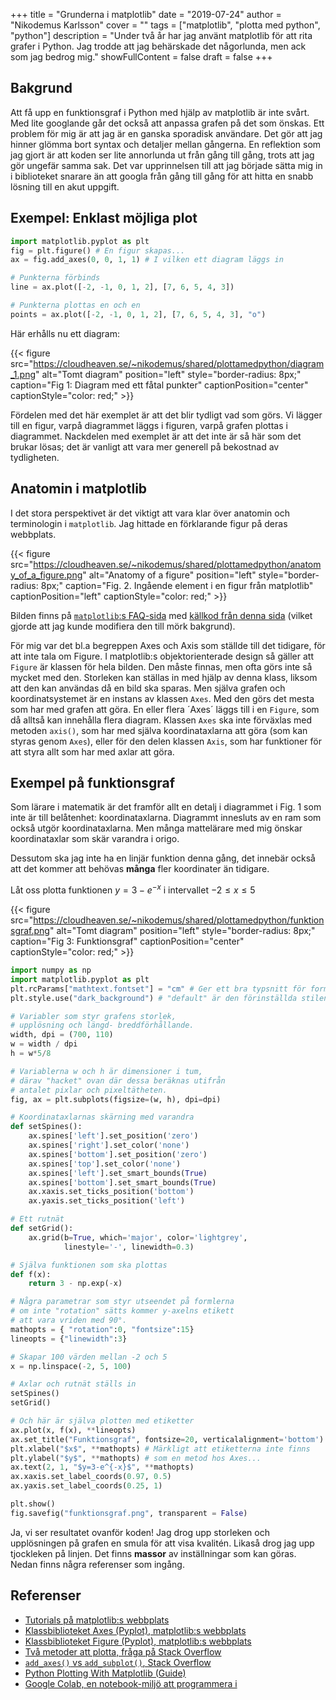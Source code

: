 +++
title = "Grunderna i matplotlib"
date = "2019-07-24"
author = "Nikodemus Karlsson"
cover = ""
tags = ["matplotlib", "plotta med python", "python"]
description = "Under två år har jag använt matplotlib för att rita grafer i Python. Jag trodde att jag behärskade det någorlunda, men ack som jag bedrog mig."
showFullContent = false
draft = false
+++
## Bakgrund
Att få upp en funktionsgraf i Python med hjälp av matplotlib är inte svårt.
Med lite googlande går det också att anpassa grafen på det som önskas. Ett
problem för mig är att jag är en ganska sporadisk användare. Det gör att jag
hinner glömma bort syntax och detaljer mellan gångerna. En reflektion som jag
gjort är att koden ser lite annorlunda ut från gång till gång, trots att jag gör
ungefär samma sak. Det var upprinnelsen till att jag började sätta mig in i
biblioteket snarare än att googla från gång till gång för att hitta en snabb
lösning till en akut uppgift.

## Exempel: Enklast möjliga plot
```python
import matplotlib.pyplot as plt
fig = plt.figure() # En figur skapas...
ax = fig.add_axes(0, 0, 1, 1) # I vilken ett diagram läggs in

# Punkterna förbinds
line = ax.plot([-2, -1, 0, 1, 2], [7, 6, 5, 4, 3])

# Punkterna plottas en och en
points = ax.plot([-2, -1, 0, 1, 2], [7, 6, 5, 4, 3], "o")
```

Här erhålls nu ett diagram:

{{< figure src="https://cloudheaven.se/~nikodemus/shared/plottamedpython/diagram_1.png" alt="Tomt diagram" position="left" style="border-radius: 8px;" caption="Fig 1: Diagram med ett fåtal punkter" captionPosition="center" captionStyle="color: red;" >}}

Fördelen med det här exemplet är att det blir tydligt vad som görs. Vi lägger
till en figur, varpå diagrammet läggs i figuren, varpå grafen plottas i
diagrammet. Nackdelen med exemplet är att det inte är så här som det brukar
lösas; det är vanligt att vara mer generell på bekostnad av tydligheten.

## Anatomin i matplotlib
I det stora perspektivet är det viktigt att vara klar över anatomin och
terminologin i `matplotlib`. Jag hittade en förklarande figur på deras
webbplats.

{{< figure src="https://cloudheaven.se/~nikodemus/shared/plottamedpython/anatomy_of_a_figure.png" alt="Anatomy of a figure" position="left" style="border-radius: 8px;" caption="Fig. 2. Ingående element i en figur från matplotlib" captionPosition="left" captionStyle="color: red;" >}}

Bilden finns på [`matplotlib`:s FAQ-sida](https://matplotlib.org/faq/usage_faq.html) med [källkod från denna sida](https://matplotlib.org/3.1.0/gallery/showcase/anatomy.html) (vilket gjorde att jag kunde modifiera
den till mörk bakgrund).

För mig var det bl.a begreppen Axes och Axis som ställde till det tidigare, för
att inte tala om Figure. I matplotlib:s objektorienterade design så gäller
att `Figure` är klassen för hela bilden. Den måste finnas, men ofta görs inte
så mycket med den. Storleken kan ställas in med hjälp av denna klass, liksom
att den kan användas då en bild ska sparas. Men själva grafen och
koordinatsystemet är en instans av klassen `Axes`. Med den görs det mesta
som har med grafen att göra. En eller flera ´Axes´ läggs till i en `Figure`,
som då alltså kan innehålla flera diagram.
Klassen `Axes` ska inte förväxlas med metoden `axis()`, som har med själva
koordinataxlarna att göra (som kan styras genom `Axes`), eller för den delen
klassen `Axis`, som har funktioner för att styra allt som har med axlar
att göra.

## Exempel på funktionsgraf
Som lärare i matematik är det framför allt en detalj i diagrammet i Fig. 1
som inte är till belåtenhet: koordinataxlarna.
Diagrammt innesluts av en ram som också utgör koordinataxlarna. Men många
mattelärare med mig önskar koordinataxlar som skär varandra i origo.

Dessutom ska jag inte ha en linjär funktion denna gång, det innebär också
att det kommer att behövas **många** fler koordinater än tidigare.

Låt oss plotta funktionen $y=3-e^{-x}$ i intervallet $-2\leq x\leq 5$

{{< figure src="https://cloudheaven.se/~nikodemus/shared/plottamedpython/funktionsgraf.png" alt="Tomt diagram" position="left" style="border-radius: 8px;" caption="Fig 3: Funktionsgraf" captionPosition="center" captionStyle="color: red;" >}}

```python
import numpy as np
import matplotlib.pyplot as plt
plt.rcParams["mathtext.fontset"] = "cm" # Ger ett bra typsnitt för formler
plt.style.use("dark_background") # "default" är den förinställda stilen

# Variabler som styr grafens storlek,
# upplösning och längd- breddförhållande.
width, dpi = (700, 110)
w = width / dpi
h = w*5/8

# Variablerna w och h är dimensioner i tum,
# därav "hacket" ovan där dessa beräknas utifrån
# antalet pixlar och pixeltätheten.
fig, ax = plt.subplots(figsize=(w, h), dpi=dpi)

# Koordinataxlarnas skärning med varandra
def setSpines():
    ax.spines['left'].set_position('zero')
    ax.spines['right'].set_color('none')
    ax.spines['bottom'].set_position('zero')
    ax.spines['top'].set_color('none')
    ax.spines['left'].set_smart_bounds(True)
    ax.spines['bottom'].set_smart_bounds(True)
    ax.xaxis.set_ticks_position('bottom')
    ax.yaxis.set_ticks_position('left')

# Ett rutnät
def setGrid():
    ax.grid(b=True, which='major', color='lightgrey',
            linestyle='-', linewidth=0.3)

# Själva funktionen som ska plottas
def f(x):
    return 3 - np.exp(-x)

# Några parametrar som styr utseendet på formlerna
# om inte "rotation" sätts kommer y-axelns etikett
# att vara vriden med 90°.
mathopts = { "rotation":0, "fontsize":15}
lineopts = {"linewidth":3}

# Skapar 100 värden mellan -2 och 5
x = np.linspace(-2, 5, 100)

# Axlar och rutnät ställs in
setSpines()
setGrid()

# Och här är själva plotten med etiketter
ax.plot(x, f(x), **lineopts)
ax.set_title("Funktionsgraf", fontsize=20, verticalalignment='bottom')
plt.xlabel("$x$", **mathopts) # Märkligt att etiketterna inte finns
plt.ylabel("$y$", **mathopts) # som en metod hos Axes...
ax.text(2, 1, "$y=3-e^{-x}$", **mathopts)
ax.xaxis.set_label_coords(0.97, 0.5)
ax.yaxis.set_label_coords(0.25, 1)

plt.show()
fig.savefig("funktionsgraf.png", transparent = False)
```
Ja, vi ser resultatet ovanför koden! Jag drog upp storleken och upplösningen
på grafen en smula för att visa kvalitén. Likaså drog jag upp tjockleken på
linjen. Det finns **massor** av inställningar som kan göras. Nedan finns några
referenser som ingång.

## Referenser
* [Tutorials på matplotlib:s webbplats](https://matplotlib.org/tutorials/index.html)
* [Klassbiblioteket Axes (Pyplot), matplotlib:s webbplats](https://matplotlib.org/api/pyplot_summary.html)
* [Klassbiblioteket Figure (Pyplot), matplotlib:s webbplats](https://matplotlib.org/api/_as_gen/matplotlib.pyplot.figure.html#matplotlib.pyplot.figure)
* [Två metoder att plotta, fråga på Stack Overflow](https://stackoverflow.com/questions/43482191/matplotlib-axes-plot-vs-pyplot-plot#)
* [`add_axes()` vs `add_subplot()`, Stack Overflow](https://stackoverflow.com/questions/43326680/what-are-the-differences-between-add-axes-and-add-subplot)
* [Python Plotting With Matplotlib (Guide)](https://realpython.com/python-matplotlib-guide/)
* [Google Colab, en notebook-miljö att programmera i](https://colab.research.google.com/)
